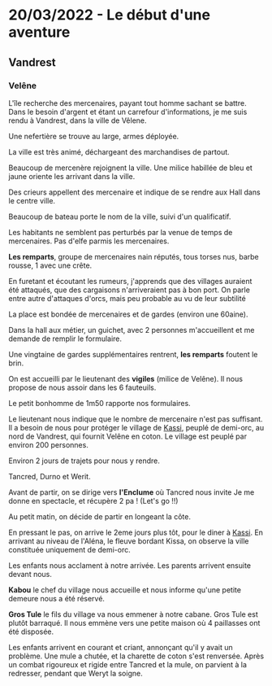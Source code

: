 # 20/03/2022 - Le début d'une aventure

## Vandrest


### Velêne 
L'île recherche des mercenaires, payant tout homme sachant se battre. Dans le besoin d'argent et étant un carrefour d'informations, je me suis rendu à Vandrest, dans la ville de Vêlene. 

Une nefertière se trouve au large, armes déployée.

La ville est très animé, déchargeant des marchandises de partout. 

Beaucoup de mercenère rejoignent la ville. Une milice habillée de bleu et jaune oriente les arrivant dans la ville. 

Des crieurs appellent des mercenaire et indique de se rendre aux Hall dans le centre ville.

Beaucoup de bateau porte le nom de la ville, suivi d'un qualificatif. 

Les habitants ne semblent pas perturbés par la venue de temps de mercenaires. Pas d'elfe parmis les mercenaires.

**Les remparts**, groupe de mercenaires nain réputés, tous torses nus, barbe rousse, 1 avec une crête. 


En furetant et écoutant les rumeurs, j'apprends que des villages auraient été attaqués, que des cargaisons n'arriveraient pas à bon port. On parle entre autre d'attaques d'orcs, mais peu probable au vu de leur subtilité

La place est bondée de mercenaires et de gardes (environ une 60aine).

Dans la hall aux métier, un guichet, avec 2 personnes m'accueillent et me demande de remplir le formulaire.


Une vingtaine de gardes supplémentaires rentrent, **les remparts** foutent le brin.

On est accueilli par le lieutenant des **vigiles** (milice de Velêne). Il nous propose de nous assoir dans les 6 fauteuils. 

Le petit bonhomme de 1m50 rapporte nos formulaires.

Le lieutenant nous indique que le nombre de mercenaire n'est pas suffisant.
Il a besoin de nous pour protéger le village de [Kassi](), peuplé de demi-orc, au nord de Vandrest, qui fournit Velêne en coton.
Le village est peuplé par environ 200 personnes.

Environ 2 jours de trajets pour nous y rendre. 

Tancred, Durno et Werit.

Avant de partir, on se dirige vers **l'Enclume** où Tancred nous invite
Je me donne en spectacle, et récupère 2 pa ! (Let's go !!)

Au petit matin, on décide de partir en longeant la côte.

En pressant le pas, on arrive le 2eme jours plus tôt, pour le diner à [Kassi](). En arrivant au niveau de l'Aléna, le fleuve bordant Kissa, on observe la ville constituée uniquement de demi-orc.

Les enfants nous acclament à notre arrivée. Les parents arrivent ensuite devant nous.

**Kabou** le chef du village nous accueille et nous informe qu'une petite demeure nous a été réservé.

**Gros Tule** le fils du village va nous emmener à notre cabane. 
Gros Tule est plutôt barraqué. Il nous emmène vers une petite maison où 4 paillasses ont été disposée.

Les enfants arrivent en courant et criant, annonçant qu'il y avait un problème. 
Une mule a chutée, et la charette de coton s'est renversée. Après un combat rigoureux et rigide entre Tancred et la mule, on parvient à la redresser, pendant que Weryt la soigne.